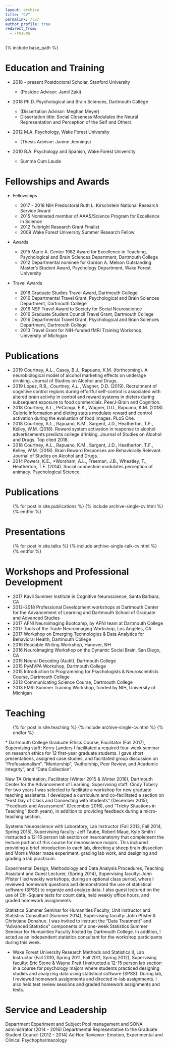 ```yaml
---
layout: archive
title: "CV"
permalink: /cv/
author_profile: true
redirect_from:
  - /resume
---
```


{% include base_path %}

Education and Training
======
* 2018 - present 	Postdoctoral Scholar, Stanford University
  * (Postdoc Advisor: Jamil Zaki)

* 2018			Ph.D. Psychological and Brain Sciences, Dartmouth College
  * (Dissertation Advisor: Meghan Meyer)
  * Dissertation title: Social Closeness Modulates the Neural Representation and Perception of the Self and Others

* 2012			M.A. Psychology, Wake Forest University
  * (Thesis Advisor: Janine Jennings)					       

* 2010			B.A. Psychology and Spanish, Wake Forest University
  * Summa Cum Laude	

Fellowships and Awards
======
* Fellowships
  * 2017 - 2018	NIH Predoctoral Ruth L. Kirschstein National Research Service Award
  * 2015	Nominated member of AAAS/Science Program for Excellence in Science	
  * 2012		Fulbright Research Grant Finalist		
  * 2009		Wake Forest University Summer Research Fellow

* Awards
  * 2015	Marie A. Center 1982 Award for Excellence in Teaching, Psychological and Brain Sciences Department, Dartmouth College		
  * 2012	Departmental nominee for Gordon A. Melson Outstanding Master’s Student Award, Psychology Department, Wake Forest University

* Travel Awards	
  * 2018	Graduate Studies Travel Award, Dartmouth College
  * 2016	Departmental Travel Grant, Psychological and Brain Sciences Department, Dartmouth College	
  * 2016		NSF Travel Award to Society for Social Neuroscience
  * 2016	Graduate Student Council Travel Grant, Dartmouth College	
  * 2016	Departmental Travel Grant, Psychological and Brain Sciences Department, Dartmouth College
  * 2013	Travel Grant for NIH-funded fMRI Training Workshop, University of Michigan

  
Publications
======
* 2019	Courtney, A.L., Casey, B.J., Rapuano, K.M. (forthcoming). A neurobiological model of alcohol marketing effects on underage drinking. Journal of Studies on Alcohol and Drugs.
* 2019	Lopez, R.B.*, Courtney, A.L.*, Wagner, D.D. (2019). Recruitment of cognitive control regions during effortful self-control is associated with altered brain activity in control and reward systems in dieters during subsequent exposure to food commercials. PeerJ–Brain and Cognition.
* 2018	Courtney, A.L., PeConga, E.K., Wagner, D.D., Rapuano, K.M. (2018). Calorie information and dieting status modulate reward and control activation during the evaluation of food images. PLoS One.
* 2018	Courtney, A.L., Rapuano, K.M., Sargent, J.D., Heatherton, T.F., Kelley, W.M. (2018). Reward system activation in response to alcohol advertisements predicts college drinking. Journal of Studies on Alcohol and Drugs. Top cited 2018.
* 2018	Courtney, A.L., Rapuano, K.M., Sargent, J.D., Heatherton, T.F., Kelley, W.M. (2018). Brain Reward Responses are Behaviorally Relevant. Journal of Studies on Alcohol and Drugs.
* 2014	Powers, K.E., *Worsham, A.L., Freeman, J.B., Wheatley, T., Heatherton, T.F. (2014). Social connection modulates perception of animacy. Psychological Science.

Publications
======
  <ul>{% for post in site.publications %}
    {% include archive-single-cv.html %}
  {% endfor %}</ul>
  
Presentations
======
  <ul>{% for post in site.talks %}
    {% include archive-single-talk-cv.html %}
  {% endfor %}</ul>
  
Workshops and Professional Development
======
* 2017 Kavli Summer Institute in Cognitive Neuroscience, Santa Barbara, CA
* 2012–2018	Professional Development workshops at Dartmouth Center for the 
		Advancement of Learning and Dartmouth School of Graduate and 					Advanced Studies
* 2017		AFNI Neuroimaging Bootcamp, by AFNI team at Dartmouth College
* 2017		Tools of the Trade Neuroimaging Workshop, Los Angeles, CA 
* 2017	Workshop on Emerging Technologies & Data Analytics for Behavioral Health, Dartmouth College
* 2016		Readable Writing Workshop, Hanover, NH
* 2016	NeuroImaging Workshop on the Dynamic Social Brain, San Diego, CA
* 2015		Neural Decoding (Audit), Dartmouth College
* 2015		PyMVPA Workshop, Dartmouth College
* 2015	Introduction to Programming for Psychologists & Neuroscientists Course, Dartmouth College	
* 2013		Communicating Science Course, Dartmouth College
* 2013		FMRI Summer Training Workshop, funded by NIH, University of Michigan		
  
Teaching
======
  <ul>{% for post in site.teaching %}
    {% include archive-single-cv.html %}
  {% endfor %}</ul>
* Dartmouth College
Graduate Ethics Course, Facilitator (Fall 2017), Supervising staff: Kerry Landers
	I facilitated a required four-week seminar on research ethics for 12 first-year graduate students. I gave short presentations, assigned case studies, and facilitated group discussion on “Professionalism”, “Mentorship”, “Authorship, Peer Review, and Academic Integrity”, and “Data Collection”.

New TA Orientation, Facilitator (Winter 2015 & Winter 2016), Dartmouth Center for the Advancement of Learning, Supervising staff: Cindy Tobery
	For two years I was selected to facilitate a workshop for new graduate teaching assistants. I developed a curriculum and co-facilitated a section on “First Day of Class and Connecting with Students” (December 2015), “Feedback and Assessment” (December 2016), and “Tricky Situations in Teaching” (both years), in addition to	providing feedback during a micro-teaching section.	

Systems Neuroscience with Laboratory, Lab Instructor (Fall 2013, Fall 2014, Spring 2015), Supervising faculty: Jeff Taube, Robert Maue, Kyle Smith
	I instructed a 12-16 person lab section on neuroanatomy that complement the lecture portion of this course for neuroscience majors. This included providing a brief introduction to each lab, directing a sheep brain dissection and Morris Water maze experiment, grading lab work, and designing and grading a lab practicum.

Experimental Design, Methodology and Data Analysis Procedures, Teaching Assistant and Guest Lecturer, (Spring 2014), Supervising faculty: John Pfister
	I led weekly workshops, during an optional class period, where I reviewed homework questions and demonstrated the use of statistical software (SPSS) to organize and analyze data. I also guest lectured on the use of Chi-Square tests for count data, held weekly office hours, and graded homework assignments.

Statistics Summer Seminar for Humanities Faculty, Unit instructor and Statistics Consultant (Summer 2014), Supervising faculty: John Pfister & Christiane Donahue. 
	I was invited to instruct the “Data Treatment” and “Advanced Statistics” components of a one-week Statistics Summer Seminar for Humanities Faculty hosted by Dartmouth College. In addition, I acted as an independent statistics consultant for the workshop participants during this week.

* Wake Forest University
Research Methods and Statistics II, Lab Instructor (Fall 2010, Spring 2011, Fall 2011, Spring 2012), Supervising faculty: Eric Stone & Wayne Pratt
	I instructed a 12-15 person lab section in a course for psychology majors where 			students practiced designing studies and analyzing data using statistical 				software (SPSS). During lab, I reviewed homework assignments and directed in-lab assignments. I also held test review sessions and graded homework 				assignments and tests.

  
Service and Leadership
======
Department Experiment and Subject Pool management and SONA administrator (2014 - 2016)
Departmental Representative to the Graduate Student Council (2012 - 2014)
Ad Hoc Reviewer: Emotion, Experimental and Clinical Psychopharmacology
